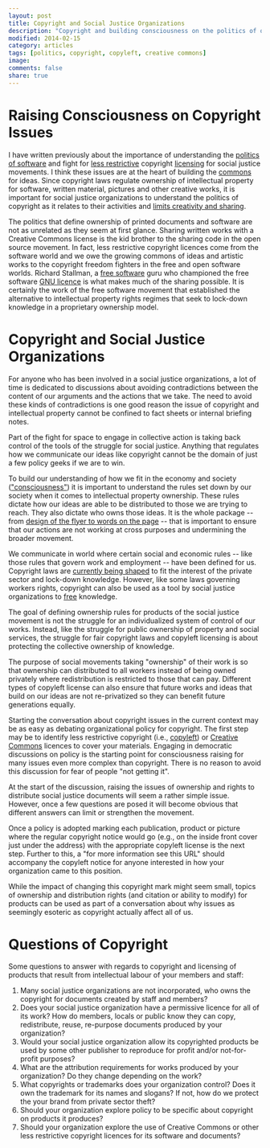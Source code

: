 ```yaml
---
layout: post
title: Copyright and Social Justice Organizations
description: "Copyright and building consciousness on the politics of ownership and copyright should be part of the struggle for social just for all organizations."
modified: 2014-02-15
category: articles
tags: [politics, copyright, copyleft, creative commons]
image:
comments: false
share: true
---
```


# Raising Consciousness on Copyright Issues


I have written previously about the importance of understanding the [politics of software](http://citizenspress.github.io/articles/Politics-and-Software/) and fight for [less restrictive](http://citizenspress.org/editorials/copyright-academy) copyright [licensing](http://citizenspress.org/editorials/openaccess) for social justice movements. I think these issues are at the heart of building the [commons](https://en.wikipedia.org/wiki/Commons#Concepts "Today, the commons are also understood within a cultural sphere. These commons include literature, music, arts, design, film, video, television, radio, information, software and sites of heritage. The commons can also include public goods such as public space, public education, health and the infrastructure that allows our society to function such as electricity or water delivery systems.") for ideas. Since copyright laws regulate ownership of intellectual property for software, written material, pictures and other creative works, it is important for social justice organizations to understand the politics of copyright as it relates to their activities and [limits creativity and sharing](http://www.economist.com/node/2592996).

The politics that define ownership of printed documents and software are not as unrelated as they seem at first glance. Sharing written works with a Creative Commons license is the kid brother to the sharing code in the open source movement. In fact, less restrictive copyright licences come from the software world and we owe the growing commons of ideas and artistic works to the copyright freedom fighters in the free and open software worlds. Richard Stallman, a [free software](https://gnu.org/philosophy/15-years-of-free-software.html) guru who championed the free software [GNU licence](https://gnu.org/licenses/gpl.html) is what makes much of the sharing possible. It is certainly the work of the free software movement that established the alternative to intellectual property rights regimes that seek to lock-down knowledge in a proprietary ownership model.


# Copyright and Social Justice Organizations

For anyone who has been involved in a social justice organizations, a lot of time is dedicated to discussions about avoiding contradictions between the content of our arguments and the actions that we take. The need to avoid these kinds of contradictions is one good reason the issue of copyright and intellectual property cannot be confined to fact sheets or internal briefing notes.

Part of the fight for space to engage in collective action is taking back control of the tools of the struggle for social justice. Anything that regulates how we communicate our ideas like copyright cannot be the domain of just a few policy geeks if we are to win.

To build our understanding of how we fit in the economy and society \(["consciousness"](https://en.wikipedia.org/wiki/History_and_Class_Consciousness)\) it is important to understand the rules set down by our society when it comes to intellectual property ownership. These rules dictate how our ideas are able to be distributed to those we are trying to reach. They also dictate who owns those ideas. It is the whole package -- from [design of the flyer to words on the page](https://www.marxists.org/archive/pilling/works/capital/pilling2.htm) -- that is important to ensure that our actions are not working at cross purposes and undermining the broader movement.


We communicate in world where certain social and economic rules -- like those rules that govern work and employment -- have been defined for us. Copyright laws are [currently being shaped](http://www.laquadrature.net/en/the-eu-commissions-outrageous-attempt-to-avoid-copyright-reform) to fit the interest of the private sector and lock-down knowledge. However, like some laws governing workers rights, copyright can also be used as a tool by social justice organizations to [free](https://en.wikipedia.org/wiki/Gratis_versus_libre) knowledge.

The goal of defining ownership rules for products of the social justice movement is not the struggle for an individualized system of control of our works. Instead, like the struggle for public ownership of property and social services, the struggle for fair copyright laws and copyleft licensing is about protecting the collective ownership of knowledge.

The purpose of social movements taking "ownership" of their work is so that ownership can distributed to all workers instead of being owned privately where redistribution is restricted to those that can pay. Different types of copyleft license can also ensure that future works and ideas that build on our ideas are not re-privatized so they can benefit future generations equally.

Starting the conversation about copyright issues in the current context may be as easy as debating organizational policy for copyright. The first step may be to identify less restrictive copyright \(i.e., [copyleft](http://citizenspress.org/editorials/copyright-academy#section-8)\) or [Creative Commons](http://citizenspress.org/editorials/copyright-academy#section-9) licences to cover your materials. Engaging in democratic discussions on policy is the starting point for consciousness raising for many issues even more complex than copyright. There is no reason to avoid this discussion for fear of people "not getting it".

At the start of the discussion, raising the issues of ownership and rights to distribute social justice documents will seem a rather simple issue. However, once a few questions are posed it will become obvious that different answers can limit or strengthen the movement.

Once a policy is adopted marking each publication, product or picture where the regular copyright notice would go (e.g., on the inside front cover just under the address) with the appropriate copyleft license is the next step. Further to this, a "for more information see this URL" should accompany the copyleft notice for anyone interested in how your organization came to this position.

While the impact of changing this copyright mark might seem small, topics of ownership and distribution rights (and citation or ability to modify) for products can be used as part of a conversation about why issues as seemingly esoteric as copyright actually affect all of us.


# Questions of Copyright

Some questions to answer with regards to copyright and licensing of products that result from intellectual labour of your members and staff:

1. Many social justice organizations are not incorporated, who owns the copyright for documents created by staff and members?
2. Does your social justice organization have a permissive licence for all of its work? How do members, locals or public know they can copy, redistribute, reuse, re-purpose documents produced by your organization?
3. Would your social justice organization allow its copyrighted products be used by some other publisher to reproduce for profit and/or not-for-profit purposes?
4. What are the attribution requirements for works produced by your organization? Do they change depending on the work?
5. What copyrights or trademarks does your organization control? Does it own the trademark for its names and slogans? If not, how do we protect the your brand from private sector theft?
6. Should your organization explore policy to be specific about copyright on products it produces?
7. Should your organization explore the use of Creative Commons or other less restrictive copyright licences for its software and documents?
